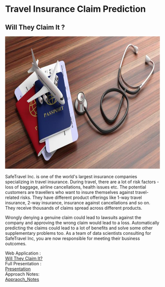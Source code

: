 # Travel Insurance Claim Prediction
## Will They Claim It ?
<p align="center">
  <img src="https://raw.githubusercontent.com/maha-prathamesh/Travel-Insurance-Project/main/travel1.jpg" width="1200" height="430" title="hover text">
</p>
SafeTravel Inc. is one of the world's largest insurance companies specializing in travel insurance. During travel, there are a lot of risk factors - loss of baggage, airline cancellations, health issues etc. The potential customers are travellers who want to insure themselves against travel-related risks. They have different product offerings like 1-way travel insurance, 2-way insurance, insurance against cancellations and so on. They receive thousands of claims spread across different products.

Wrongly denying a genuine claim could lead to lawsuits against the company and approving the wrong claim would lead to a loss. Automatically predicting the claims could lead to a lot of benefits and solve some other supplementary problems too. As a team of data scientists consulting for SafeTravel Inc, you are now responsible for meeting their business outcomes.

Web Application : <br>
[Will They Claim It?](https://willtheyclaimit.herokuapp.com/)
<br>
Full Presentation : <br>
[Presentation](https://github.com/RounakPython/Travel_Insurance_Claim_Prediction/blob/main/Will_They_Claim_It.pdf)
<br>
Approach Notes:<br>
[Appraoch_Notes](https://github.com/RounakPython/Travel_Insurance_Claim_Prediction/blob/main/ApproachNote.txt)
